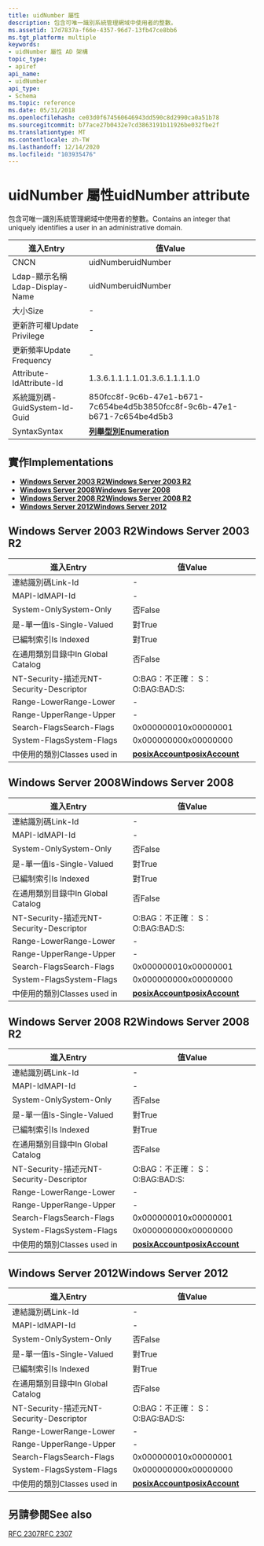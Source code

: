 ```yaml
---
title: uidNumber 屬性
description: 包含可唯一識別系統管理網域中使用者的整數。
ms.assetid: 17d7837a-f66e-4357-96d7-13fb47ce8bb6
ms.tgt_platform: multiple
keywords:
- uidNumber 屬性 AD 架構
topic_type:
- apiref
api_name:
- uidNumber
api_type:
- Schema
ms.topic: reference
ms.date: 05/31/2018
ms.openlocfilehash: ce03d0f674560646943dd590c8d2990ca0a51b78
ms.sourcegitcommit: b77ace27b0432e7cd3863191b11926be032fbe2f
ms.translationtype: MT
ms.contentlocale: zh-TW
ms.lasthandoff: 12/14/2020
ms.locfileid: "103935476"
---
```

# <a name="uidnumber-attribute"></a><span data-ttu-id="8a822-104">uidNumber 屬性</span><span class="sxs-lookup"><span data-stu-id="8a822-104">uidNumber attribute</span></span>

<span data-ttu-id="8a822-105">包含可唯一識別系統管理網域中使用者的整數。</span><span class="sxs-lookup"><span data-stu-id="8a822-105">Contains an integer that uniquely identifies a user in an administrative domain.</span></span>



| <span data-ttu-id="8a822-106">進入</span><span class="sxs-lookup"><span data-stu-id="8a822-106">Entry</span></span> | <span data-ttu-id="8a822-107">值</span><span class="sxs-lookup"><span data-stu-id="8a822-107">Value</span></span> |
|-------------------|--------------------------------------|
| <span data-ttu-id="8a822-108">CN</span><span class="sxs-lookup"><span data-stu-id="8a822-108">CN</span></span>                | <span data-ttu-id="8a822-109">uidNumber</span><span class="sxs-lookup"><span data-stu-id="8a822-109">uidNumber</span></span>                            |
| <span data-ttu-id="8a822-110">Ldap-顯示名稱</span><span class="sxs-lookup"><span data-stu-id="8a822-110">Ldap-Display-Name</span></span> | <span data-ttu-id="8a822-111">uidNumber</span><span class="sxs-lookup"><span data-stu-id="8a822-111">uidNumber</span></span>                            |
| <span data-ttu-id="8a822-112">大小</span><span class="sxs-lookup"><span data-stu-id="8a822-112">Size</span></span>              | \-                                   |
| <span data-ttu-id="8a822-113">更新許可權</span><span class="sxs-lookup"><span data-stu-id="8a822-113">Update Privilege</span></span>  | \-                                   |
| <span data-ttu-id="8a822-114">更新頻率</span><span class="sxs-lookup"><span data-stu-id="8a822-114">Update Frequency</span></span>  | \-                                   |
| <span data-ttu-id="8a822-115">Attribute-Id</span><span class="sxs-lookup"><span data-stu-id="8a822-115">Attribute-Id</span></span>      | <span data-ttu-id="8a822-116">1.3.6.1.1.1.1.0</span><span class="sxs-lookup"><span data-stu-id="8a822-116">1.3.6.1.1.1.1.0</span></span>                      |
| <span data-ttu-id="8a822-117">系統識別碼-Guid</span><span class="sxs-lookup"><span data-stu-id="8a822-117">System-Id-Guid</span></span>    | <span data-ttu-id="8a822-118">850fcc8f-9c6b-47e1-b671-7c654be4d5b3</span><span class="sxs-lookup"><span data-stu-id="8a822-118">850fcc8f-9c6b-47e1-b671-7c654be4d5b3</span></span> |
| <span data-ttu-id="8a822-119">Syntax</span><span class="sxs-lookup"><span data-stu-id="8a822-119">Syntax</span></span>            | [<span data-ttu-id="8a822-120">**列舉型別**</span><span class="sxs-lookup"><span data-stu-id="8a822-120">**Enumeration**</span></span>](s-enumeration.md) |



## <a name="implementations"></a><span data-ttu-id="8a822-121">實作</span><span class="sxs-lookup"><span data-stu-id="8a822-121">Implementations</span></span>

-   [<span data-ttu-id="8a822-122">**Windows Server 2003 R2**</span><span class="sxs-lookup"><span data-stu-id="8a822-122">**Windows Server 2003 R2**</span></span>](#windows-server-2003-r2)
-   [<span data-ttu-id="8a822-123">**Windows Server 2008**</span><span class="sxs-lookup"><span data-stu-id="8a822-123">**Windows Server 2008**</span></span>](#windows-server-2008)
-   [<span data-ttu-id="8a822-124">**Windows Server 2008 R2**</span><span class="sxs-lookup"><span data-stu-id="8a822-124">**Windows Server 2008 R2**</span></span>](#windows-server-2008-r2)
-   [<span data-ttu-id="8a822-125">**Windows Server 2012**</span><span class="sxs-lookup"><span data-stu-id="8a822-125">**Windows Server 2012**</span></span>](#windows-server-2012)

## <a name="windows-server-2003-r2"></a><span data-ttu-id="8a822-126">Windows Server 2003 R2</span><span class="sxs-lookup"><span data-stu-id="8a822-126">Windows Server 2003 R2</span></span>



| <span data-ttu-id="8a822-127">進入</span><span class="sxs-lookup"><span data-stu-id="8a822-127">Entry</span></span> | <span data-ttu-id="8a822-128">值</span><span class="sxs-lookup"><span data-stu-id="8a822-128">Value</span></span> |
|------------------------|---------------------------------------------------|
| <span data-ttu-id="8a822-129">連結識別碼</span><span class="sxs-lookup"><span data-stu-id="8a822-129">Link-Id</span></span>                | \-                                                |
| <span data-ttu-id="8a822-130">MAPI-Id</span><span class="sxs-lookup"><span data-stu-id="8a822-130">MAPI-Id</span></span>                | \-                                                |
| <span data-ttu-id="8a822-131">System-Only</span><span class="sxs-lookup"><span data-stu-id="8a822-131">System-Only</span></span>            | <span data-ttu-id="8a822-132">否</span><span class="sxs-lookup"><span data-stu-id="8a822-132">False</span></span>                                             |
| <span data-ttu-id="8a822-133">是-單一值</span><span class="sxs-lookup"><span data-stu-id="8a822-133">Is-Single-Valued</span></span>       | <span data-ttu-id="8a822-134">對</span><span class="sxs-lookup"><span data-stu-id="8a822-134">True</span></span>                                              |
| <span data-ttu-id="8a822-135">已編制索引</span><span class="sxs-lookup"><span data-stu-id="8a822-135">Is Indexed</span></span>             | <span data-ttu-id="8a822-136">對</span><span class="sxs-lookup"><span data-stu-id="8a822-136">True</span></span>                                              |
| <span data-ttu-id="8a822-137">在通用類別目錄中</span><span class="sxs-lookup"><span data-stu-id="8a822-137">In Global Catalog</span></span>      | <span data-ttu-id="8a822-138">否</span><span class="sxs-lookup"><span data-stu-id="8a822-138">False</span></span>                                             |
| <span data-ttu-id="8a822-139">NT-Security-描述元</span><span class="sxs-lookup"><span data-stu-id="8a822-139">NT-Security-Descriptor</span></span> | <span data-ttu-id="8a822-140">O:BAG：不正確： S：</span><span class="sxs-lookup"><span data-stu-id="8a822-140">O:BAG:BAD:S:</span></span>                                      |
| <span data-ttu-id="8a822-141">Range-Lower</span><span class="sxs-lookup"><span data-stu-id="8a822-141">Range-Lower</span></span>            | \-                                                |
| <span data-ttu-id="8a822-142">Range-Upper</span><span class="sxs-lookup"><span data-stu-id="8a822-142">Range-Upper</span></span>            | \-                                                |
| <span data-ttu-id="8a822-143">Search-Flags</span><span class="sxs-lookup"><span data-stu-id="8a822-143">Search-Flags</span></span>           | <span data-ttu-id="8a822-144">0x00000001</span><span class="sxs-lookup"><span data-stu-id="8a822-144">0x00000001</span></span>                                        |
| <span data-ttu-id="8a822-145">System-Flags</span><span class="sxs-lookup"><span data-stu-id="8a822-145">System-Flags</span></span>           | <span data-ttu-id="8a822-146">0x00000000</span><span class="sxs-lookup"><span data-stu-id="8a822-146">0x00000000</span></span>                                        |
| <span data-ttu-id="8a822-147">中使用的類別</span><span class="sxs-lookup"><span data-stu-id="8a822-147">Classes used in</span></span>        | [<span data-ttu-id="8a822-148">**posixAccount**</span><span class="sxs-lookup"><span data-stu-id="8a822-148">**posixAccount**</span></span>](c-posixaccount.md)<br/> |



## <a name="windows-server-2008"></a><span data-ttu-id="8a822-149">Windows Server 2008</span><span class="sxs-lookup"><span data-stu-id="8a822-149">Windows Server 2008</span></span>



| <span data-ttu-id="8a822-150">進入</span><span class="sxs-lookup"><span data-stu-id="8a822-150">Entry</span></span> | <span data-ttu-id="8a822-151">值</span><span class="sxs-lookup"><span data-stu-id="8a822-151">Value</span></span> |
|------------------------|---------------------------------------------------|
| <span data-ttu-id="8a822-152">連結識別碼</span><span class="sxs-lookup"><span data-stu-id="8a822-152">Link-Id</span></span>                | \-                                                |
| <span data-ttu-id="8a822-153">MAPI-Id</span><span class="sxs-lookup"><span data-stu-id="8a822-153">MAPI-Id</span></span>                | \-                                                |
| <span data-ttu-id="8a822-154">System-Only</span><span class="sxs-lookup"><span data-stu-id="8a822-154">System-Only</span></span>            | <span data-ttu-id="8a822-155">否</span><span class="sxs-lookup"><span data-stu-id="8a822-155">False</span></span>                                             |
| <span data-ttu-id="8a822-156">是-單一值</span><span class="sxs-lookup"><span data-stu-id="8a822-156">Is-Single-Valued</span></span>       | <span data-ttu-id="8a822-157">對</span><span class="sxs-lookup"><span data-stu-id="8a822-157">True</span></span>                                              |
| <span data-ttu-id="8a822-158">已編制索引</span><span class="sxs-lookup"><span data-stu-id="8a822-158">Is Indexed</span></span>             | <span data-ttu-id="8a822-159">對</span><span class="sxs-lookup"><span data-stu-id="8a822-159">True</span></span>                                              |
| <span data-ttu-id="8a822-160">在通用類別目錄中</span><span class="sxs-lookup"><span data-stu-id="8a822-160">In Global Catalog</span></span>      | <span data-ttu-id="8a822-161">否</span><span class="sxs-lookup"><span data-stu-id="8a822-161">False</span></span>                                             |
| <span data-ttu-id="8a822-162">NT-Security-描述元</span><span class="sxs-lookup"><span data-stu-id="8a822-162">NT-Security-Descriptor</span></span> | <span data-ttu-id="8a822-163">O:BAG：不正確： S：</span><span class="sxs-lookup"><span data-stu-id="8a822-163">O:BAG:BAD:S:</span></span>                                      |
| <span data-ttu-id="8a822-164">Range-Lower</span><span class="sxs-lookup"><span data-stu-id="8a822-164">Range-Lower</span></span>            | \-                                                |
| <span data-ttu-id="8a822-165">Range-Upper</span><span class="sxs-lookup"><span data-stu-id="8a822-165">Range-Upper</span></span>            | \-                                                |
| <span data-ttu-id="8a822-166">Search-Flags</span><span class="sxs-lookup"><span data-stu-id="8a822-166">Search-Flags</span></span>           | <span data-ttu-id="8a822-167">0x00000001</span><span class="sxs-lookup"><span data-stu-id="8a822-167">0x00000001</span></span>                                        |
| <span data-ttu-id="8a822-168">System-Flags</span><span class="sxs-lookup"><span data-stu-id="8a822-168">System-Flags</span></span>           | <span data-ttu-id="8a822-169">0x00000000</span><span class="sxs-lookup"><span data-stu-id="8a822-169">0x00000000</span></span>                                        |
| <span data-ttu-id="8a822-170">中使用的類別</span><span class="sxs-lookup"><span data-stu-id="8a822-170">Classes used in</span></span>        | [<span data-ttu-id="8a822-171">**posixAccount**</span><span class="sxs-lookup"><span data-stu-id="8a822-171">**posixAccount**</span></span>](c-posixaccount.md)<br/> |



## <a name="windows-server-2008-r2"></a><span data-ttu-id="8a822-172">Windows Server 2008 R2</span><span class="sxs-lookup"><span data-stu-id="8a822-172">Windows Server 2008 R2</span></span>



| <span data-ttu-id="8a822-173">進入</span><span class="sxs-lookup"><span data-stu-id="8a822-173">Entry</span></span> | <span data-ttu-id="8a822-174">值</span><span class="sxs-lookup"><span data-stu-id="8a822-174">Value</span></span> |
|------------------------|---------------------------------------------------|
| <span data-ttu-id="8a822-175">連結識別碼</span><span class="sxs-lookup"><span data-stu-id="8a822-175">Link-Id</span></span>                | \-                                                |
| <span data-ttu-id="8a822-176">MAPI-Id</span><span class="sxs-lookup"><span data-stu-id="8a822-176">MAPI-Id</span></span>                | \-                                                |
| <span data-ttu-id="8a822-177">System-Only</span><span class="sxs-lookup"><span data-stu-id="8a822-177">System-Only</span></span>            | <span data-ttu-id="8a822-178">否</span><span class="sxs-lookup"><span data-stu-id="8a822-178">False</span></span>                                             |
| <span data-ttu-id="8a822-179">是-單一值</span><span class="sxs-lookup"><span data-stu-id="8a822-179">Is-Single-Valued</span></span>       | <span data-ttu-id="8a822-180">對</span><span class="sxs-lookup"><span data-stu-id="8a822-180">True</span></span>                                              |
| <span data-ttu-id="8a822-181">已編制索引</span><span class="sxs-lookup"><span data-stu-id="8a822-181">Is Indexed</span></span>             | <span data-ttu-id="8a822-182">對</span><span class="sxs-lookup"><span data-stu-id="8a822-182">True</span></span>                                              |
| <span data-ttu-id="8a822-183">在通用類別目錄中</span><span class="sxs-lookup"><span data-stu-id="8a822-183">In Global Catalog</span></span>      | <span data-ttu-id="8a822-184">否</span><span class="sxs-lookup"><span data-stu-id="8a822-184">False</span></span>                                             |
| <span data-ttu-id="8a822-185">NT-Security-描述元</span><span class="sxs-lookup"><span data-stu-id="8a822-185">NT-Security-Descriptor</span></span> | <span data-ttu-id="8a822-186">O:BAG：不正確： S：</span><span class="sxs-lookup"><span data-stu-id="8a822-186">O:BAG:BAD:S:</span></span>                                      |
| <span data-ttu-id="8a822-187">Range-Lower</span><span class="sxs-lookup"><span data-stu-id="8a822-187">Range-Lower</span></span>            | \-                                                |
| <span data-ttu-id="8a822-188">Range-Upper</span><span class="sxs-lookup"><span data-stu-id="8a822-188">Range-Upper</span></span>            | \-                                                |
| <span data-ttu-id="8a822-189">Search-Flags</span><span class="sxs-lookup"><span data-stu-id="8a822-189">Search-Flags</span></span>           | <span data-ttu-id="8a822-190">0x00000001</span><span class="sxs-lookup"><span data-stu-id="8a822-190">0x00000001</span></span>                                        |
| <span data-ttu-id="8a822-191">System-Flags</span><span class="sxs-lookup"><span data-stu-id="8a822-191">System-Flags</span></span>           | <span data-ttu-id="8a822-192">0x00000000</span><span class="sxs-lookup"><span data-stu-id="8a822-192">0x00000000</span></span>                                        |
| <span data-ttu-id="8a822-193">中使用的類別</span><span class="sxs-lookup"><span data-stu-id="8a822-193">Classes used in</span></span>        | [<span data-ttu-id="8a822-194">**posixAccount**</span><span class="sxs-lookup"><span data-stu-id="8a822-194">**posixAccount**</span></span>](c-posixaccount.md)<br/> |



## <a name="windows-server-2012"></a><span data-ttu-id="8a822-195">Windows Server 2012</span><span class="sxs-lookup"><span data-stu-id="8a822-195">Windows Server 2012</span></span>



| <span data-ttu-id="8a822-196">進入</span><span class="sxs-lookup"><span data-stu-id="8a822-196">Entry</span></span> | <span data-ttu-id="8a822-197">值</span><span class="sxs-lookup"><span data-stu-id="8a822-197">Value</span></span> |
|------------------------|---------------------------------------------------|
| <span data-ttu-id="8a822-198">連結識別碼</span><span class="sxs-lookup"><span data-stu-id="8a822-198">Link-Id</span></span>                | \-                                                |
| <span data-ttu-id="8a822-199">MAPI-Id</span><span class="sxs-lookup"><span data-stu-id="8a822-199">MAPI-Id</span></span>                | \-                                                |
| <span data-ttu-id="8a822-200">System-Only</span><span class="sxs-lookup"><span data-stu-id="8a822-200">System-Only</span></span>            | <span data-ttu-id="8a822-201">否</span><span class="sxs-lookup"><span data-stu-id="8a822-201">False</span></span>                                             |
| <span data-ttu-id="8a822-202">是-單一值</span><span class="sxs-lookup"><span data-stu-id="8a822-202">Is-Single-Valued</span></span>       | <span data-ttu-id="8a822-203">對</span><span class="sxs-lookup"><span data-stu-id="8a822-203">True</span></span>                                              |
| <span data-ttu-id="8a822-204">已編制索引</span><span class="sxs-lookup"><span data-stu-id="8a822-204">Is Indexed</span></span>             | <span data-ttu-id="8a822-205">對</span><span class="sxs-lookup"><span data-stu-id="8a822-205">True</span></span>                                              |
| <span data-ttu-id="8a822-206">在通用類別目錄中</span><span class="sxs-lookup"><span data-stu-id="8a822-206">In Global Catalog</span></span>      | <span data-ttu-id="8a822-207">否</span><span class="sxs-lookup"><span data-stu-id="8a822-207">False</span></span>                                             |
| <span data-ttu-id="8a822-208">NT-Security-描述元</span><span class="sxs-lookup"><span data-stu-id="8a822-208">NT-Security-Descriptor</span></span> | <span data-ttu-id="8a822-209">O:BAG：不正確： S：</span><span class="sxs-lookup"><span data-stu-id="8a822-209">O:BAG:BAD:S:</span></span>                                      |
| <span data-ttu-id="8a822-210">Range-Lower</span><span class="sxs-lookup"><span data-stu-id="8a822-210">Range-Lower</span></span>            | \-                                                |
| <span data-ttu-id="8a822-211">Range-Upper</span><span class="sxs-lookup"><span data-stu-id="8a822-211">Range-Upper</span></span>            | \-                                                |
| <span data-ttu-id="8a822-212">Search-Flags</span><span class="sxs-lookup"><span data-stu-id="8a822-212">Search-Flags</span></span>           | <span data-ttu-id="8a822-213">0x00000001</span><span class="sxs-lookup"><span data-stu-id="8a822-213">0x00000001</span></span>                                        |
| <span data-ttu-id="8a822-214">System-Flags</span><span class="sxs-lookup"><span data-stu-id="8a822-214">System-Flags</span></span>           | <span data-ttu-id="8a822-215">0x00000000</span><span class="sxs-lookup"><span data-stu-id="8a822-215">0x00000000</span></span>                                        |
| <span data-ttu-id="8a822-216">中使用的類別</span><span class="sxs-lookup"><span data-stu-id="8a822-216">Classes used in</span></span>        | [<span data-ttu-id="8a822-217">**posixAccount**</span><span class="sxs-lookup"><span data-stu-id="8a822-217">**posixAccount**</span></span>](c-posixaccount.md)<br/> |



## <a name="see-also"></a><span data-ttu-id="8a822-218">另請參閱</span><span class="sxs-lookup"><span data-stu-id="8a822-218">See also</span></span>

<dl> <dt>

[<span data-ttu-id="8a822-219">RFC 2307</span><span class="sxs-lookup"><span data-stu-id="8a822-219">RFC 2307</span></span>](https://www.ietf.org/rfc/rfc2307.txt)
</dt> </dl>

 

 





